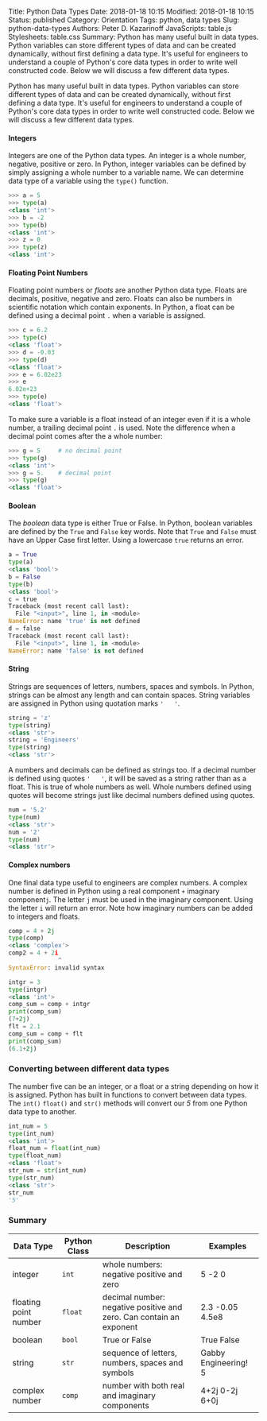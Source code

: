 Title: Python Data Types
Date: 2018-01-18 10:15
Modified: 2018-01-18 10:15
Status: published
Category: Orientation
Tags: python, data types
Slug: python-data-types
Authors: Peter D. Kazarinoff
JavaScripts: table.js
Stylesheets: table.css
Summary: Python has many useful built in data types. Python variables can store different types of data and can be created dynamically, without first defining a data type. It's useful for engineers to understand a couple of Python's core data types in order to write well constructed code. Below we will discuss a few different data types.

Python has many useful built in data types. Python variables can store different types of data and can be created dynamically, without first defining a data type. It's useful for engineers to understand a couple of Python's core data types in order to write well constructed code. Below we will discuss a few different data types.

#### Integers

Integers are one of the Python data types. An integer is a whole number, negative, positive or zero. In Python, integer variables can be defined by simply assigning a whole number to a variable name. We can determine data type of a variable using the ```type()``` function.

```python
>>> a = 5
>>> type(a)
<class 'int'>
>>> b = -2
>>> type(b)
<class 'int'>
>>> z = 0
>>> type(z)
<class 'int'>
```

#### Floating Point Numbers

Floating point numbers or _floats_ are another Python data type. Floats are decimals, positive, negative and zero. Floats can also be numbers in scientific notation which contain exponents. In Python, a float can be defined using a decimal point ```.``` when a variable is assigned.

```python
>>> c = 6.2
>>> type(c)
<class 'float'>
>>> d = -0.03
>>> type(d)
<class 'float'>
>>> e = 6.02e23
>>> e
6.02e+23
>>> type(e)
<class 'float'>
```

To make sure a variable is a float instead of an integer even if it is a whole number, a trailing decimal point ```.``` is used. Note the difference when a decimal point comes after the a whole number:

```python
>>> g = 5     # no decimal point
>>> type(g)
<class 'int'>
>>> g = 5.    # decimal point
>>> type(g)
<class 'float'>
```

#### Boolean

The _boolean_ data type is either True or False. In Python, boolean variables are defined by the ```True``` and ```False``` key words. Note that ```True``` and ```False``` must have an Upper Case first letter. Using a lowercase ```true``` returns an error.

```python
a = True
type(a)
<class 'bool'>
b = False
type(b)
<class 'bool'>
c = true
Traceback (most recent call last):
  File "<input>", line 1, in <module>
NameError: name 'true' is not defined
d = false
Traceback (most recent call last):
  File "<input>", line 1, in <module>
NameError: name 'false' is not defined
```

#### String

Strings are sequences of letters, numbers, spaces and symbols. In Python, strings can be almost any length and can contain spaces. String variables are assigned in Python using quotation marks ```'   '```.

```python
string = 'z'
type(string)
<class 'str'>
string = 'Engineers'
type(string)
<class 'str'>
```

A numbers and decimals can be defined as strings too. If a decimal number is defined using quotes ```'   '```, it will be saved as a string rather than as a float. This is true of whole numbers as well. Whole numbers defined using quotes will become strings just like decimal numbers defined using quotes.

```python
num = '5.2'
type(num)
<class 'str'>
num = '2'
type(num)
<class 'str'>
```

#### Complex numbers

One final data type useful to engineers are complex numbers. A complex number is defined in Python using a real component ```+``` imaginary component```j```. The letter ```j``` must be used in the imaginary component. Using the letter ```i``` will return an error. Note how imaginary numbers can be added to integers and floats.

```python
comp = 4 + 2j
type(comp)
<class 'complex'>
comp2 = 4 + 2i
              ^
SyntaxError: invalid syntax

intgr = 3
type(intgr)
<class 'int'>
comp_sum = comp + intgr
print(comp_sum)
(7+2j)
flt = 2.1
comp_sum = comp + flt
print(comp_sum)
(6.1+2j)
```

### Converting between different data types

The number five can be an integer, or a float or a string depending on how it is assigned. Python has built in functions to convert between data types. The ```int()``` ```float()``` and ```str()``` methods will convert our _5_ from one Python data type to another.

```python
int_num = 5
type(int_num)
<class 'int'>
float_num = float(int_num)
type(float_num)
<class 'float'>
str_num = str(int_num)
type(str_num)
<class 'str'>
str_num
'5'
```

### Summary

|Data Type| Python Class | Description |Examples|
|---|---|---|---|
| integer | ```int``` | whole numbers: negative positive and zero | 5   -2   0 |
| floating point number	| ```float``` | decimal number: negative positive and zero. Can contain an exponent | 2.3   -0.05   4.5e8 |
| boolean	| ```bool```	| True or False | True   False |
| string	| ```str```	| sequence of letters, numbers, spaces and symbols | Gabby   Engineering!   5 |
| complex number | ```comp``` | number with both real and imaginary components | 4+2j   0-2j   6+0j |